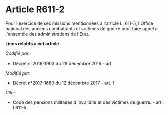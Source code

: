 # Article R611-2

Pour l'exercice de ses missions mentionnées à l'article L. 611-5, l'Office national des anciens combattants et victimes de
guerre peut faire appel à l'ensemble des administrations de l'Etat.

**Liens relatifs à cet article**

_Codifié par_:

  - Décret n°2016-1903 du 28 décembre 2016 - art.

_Modifié par_:

  - Décret n°2017-1680 du 12 décembre 2017 - art. 1

_Cite_:

  - Code des pensions militaires d'invalidité et des victimes de guerre. - art. L611-5
